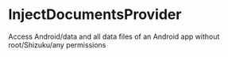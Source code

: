 # InjectDocumentsProvider
Access Android/data and all data files of an Android app without root/Shizuku/any permissions
